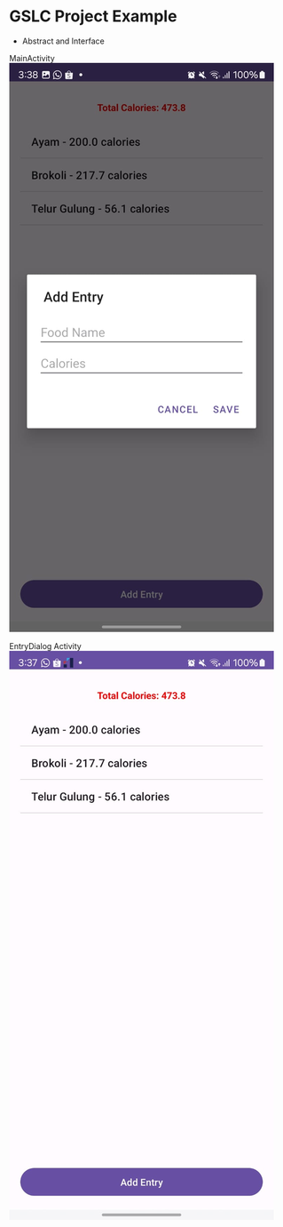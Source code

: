 # **GSLC Project Example**


- Abstract and Interface

MainActivity
![](https://github.com/Anderies/calories-tracker-gslc-9/blob/master/img/EntryActivity.jpeg)


EntryDialog Activity
![](https://github.com/Anderies/calories-tracker-gslc-9/blob/master/img/MainActivity.jpeg)




